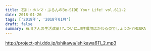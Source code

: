 ```yaml
---
title: 石川・ホンマ・ぶるんのBe-SIDE Your Life! vol.611-2
date: 2018-01-26
tags: ['2018年', '2018年01月']
draft: false
summary: 石川さんの生活改革!?…ついに…‼住環境はかわるのでしょうか？MIURA
---
```


http://project-phi.ddo.jp/ishikawa/ishikawa611_2.mp3
